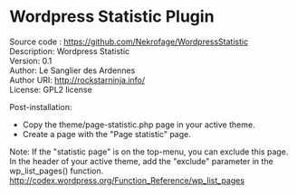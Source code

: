 Wordpress Statistic Plugin
==========================

Source code : https://github.com/Nekrofage/WordpressStatistic  
Description: Wordpress Statistic  
Version: 0.1  
Author: Le Sanglier des Ardennes  
Author URI: http://rockstarninja.info/  
License: GPL2 license  

Post-installation:  

- Copy the theme/page-statistic.php page in your active theme. 
- Create a page with the "Page statistic" page.  

Note: 
If the "statistic page" is on the top-menu, you can exclude this page.  
In the header of your active theme, add the "exclude" parameter in the wp_list_pages() function.  
http://codex.wordpress.org/Function_Reference/wp_list_pages  

